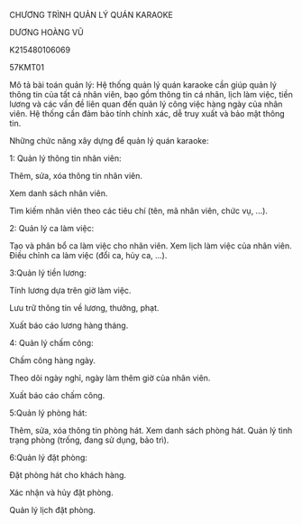 CHƯƠNG TRÌNH QUẢN LÝ QUÁN KARAOKE 
 
DƯƠNG HOÀNG VŨ

K215480106069

57KMT01

Mô tả bài toán quản lý: Hệ thống quản lý quán karaoke cần giúp quản lý thông tin của tất cả nhân viên, bao gồm thông tin cá nhân, lịch làm việc, tiền lương và các vấn đề liên quan đến quản lý công việc hàng ngày của nhân viên. Hệ thống cần đảm bảo tính chính xác, dễ truy xuất và bảo mật thông tin.

Những chức năng xây dựng để quản lý quán karaoke:

1: Quản lý thông tin nhân viên:

Thêm, sửa, xóa thông tin nhân viên.

Xem danh sách nhân viên.

Tìm kiếm nhân viên theo các tiêu chí (tên, mã nhân viên, chức vụ, ...).


2: Quản lý ca làm việc:

Tạo và phân bổ ca làm việc cho nhân viên.
Xem lịch làm việc của nhân viên.
Điều chỉnh ca làm việc (đổi ca, hủy ca, ...).

3:Quản lý tiền lương:

Tính lương dựa trên giờ làm việc.

Lưu trữ thông tin về lương, thưởng, phạt.

Xuất báo cáo lương hàng tháng.


4: Quản lý chấm công:

Chấm công hàng ngày.

Theo dõi ngày nghỉ, ngày làm thêm giờ của nhân viên.

Xuất báo cáo chấm công.


5:Quản lý phòng hát:

Thêm, sửa, xóa thông tin phòng hát.
Xem danh sách phòng hát.
Quản lý tình trạng phòng (trống, đang sử dụng, bảo trì).

6:Quản lý đặt phòng:

Đặt phòng hát cho khách hàng.

Xác nhận và hủy đặt phòng.

 Quản lý lịch đặt phòng.
 


